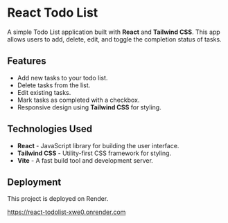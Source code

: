 # React Todo List

A simple Todo List application built with **React** and **Tailwind CSS**. This app allows users to add, delete, edit, and toggle the completion status of tasks.

## Features

- Add new tasks to your todo list.
- Delete tasks from the list.
- Edit existing tasks.
- Mark tasks as completed with a checkbox.
- Responsive design using **Tailwind CSS** for styling.

## Technologies Used

- **React** - JavaScript library for building the user interface.
- **Tailwind CSS** - Utility-first CSS framework for styling.
- **Vite** - A fast build tool and development server.

## Deployment

This project is deployed on Render.

https://react-todolist-xwe0.onrender.com
